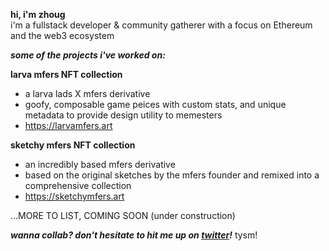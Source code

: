**hi, i'm zhoug**  
i'm a fullstack developer & community gatherer with a focus on Ethereum and the web3 ecosystem

***some of the projects i've worked on:***

**larva mfers NFT collection**
- a larva lads X mfers derivative
- goofy, composable game peices with custom stats, and unique metadata to provide design utility to memesters
- https://larvamfers.art

**sketchy mfers NFT collection**
- an incredibly based mfers derivative
- based on the original sketches by the mfers founder and remixed into a comprehensive collection
- https://sketchymfers.art

...MORE TO LIST, COMING SOON (under construction)

***wanna collab? don't hesitate to hit me up on [twitter](https://twitter.com/zhoug0x)!***
tysm!
